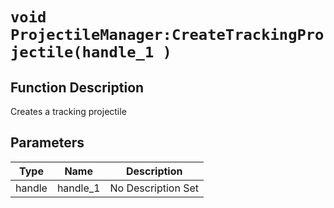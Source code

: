 # `void ProjectileManager:CreateTrackingProjectile(handle_1 )`
## Function Description
Creates a tracking projectile
## Parameters
Type|Name|Description
--|--|--
handle|handle_1|No Description Set
